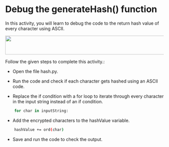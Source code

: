 Debug the generateHash() function 
=================================

In this activity, you will learn to debug the code to the return hash value of every character using ASCII.


<img src= "https://s3.amazonaws.com/media-p.slid.es/uploads/1525749/images/10640491/pasted-from-clipboard.png" width = "521" height = "60">


Follow the given steps to complete this activity.:
* Open the file hash.py.


* Run the code and check if each character gets hashed using an ASCII code.


* Replace the if condition with a for loop to iterate through every character in the input string instead of an if condition.

```sh
    for char in inputString:
```
    	    
* Add the encrypted characters to the hashValue variable. 

```sh
    hashValue += ord(char)
```
* Save and run the code to check the output.
